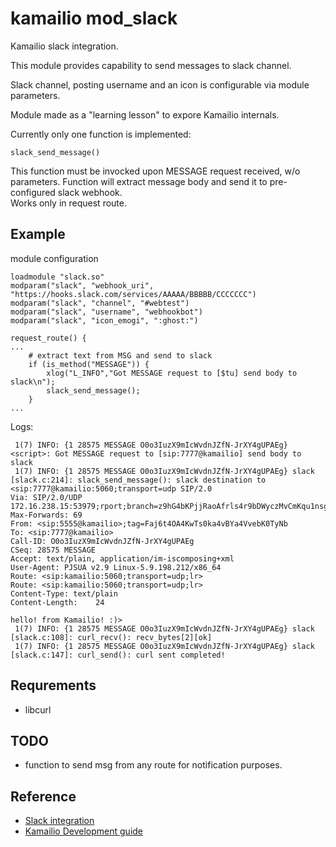 # kamailio mod_slack

Kamailio slack integration.

This module provides capability to send messages to slack channel.

Slack channel, posting username and an icon is configurable via module parameters.

Module made as a "learning lesson" to expore Kamailio internals.  

Currently only one function is implemented:

`slack_send_message()`

This function must be invocked upon MESSAGE request received, w/o parameters.
Function will extract message body and send it to pre-configured slack webhook.  
Works only in request route.

## Example

module configuration
```
loadmodule "slack.so"
modparam("slack", "webhook_uri", "https://hooks.slack.com/services/AAAAA/BBBBB/CCCCCCC")
modparam("slack", "channel", "#webtest")
modparam("slack", "username", "webhookbot")
modparam("slack", "icon_emogi", ":ghost:")
```

```
request_route() {
...
	# extract text from MSG and send to slack
	if (is_method("MESSAGE")) {
		xlog("L_INFO","Got MESSAGE request to [$tu] send body to slack\n");
		slack_send_message();
	}
...
```

Logs:

```
 1(7) INFO: {1 28575 MESSAGE O0o3IuzX9mIcWvdnJZfN-JrXY4gUPAEg} <script>: Got MESSAGE request to [sip:7777@kamailio] send body to slack
 1(7) INFO: {1 28575 MESSAGE O0o3IuzX9mIcWvdnJZfN-JrXY4gUPAEg} slack [slack.c:214]: slack_send_message(): slack destination to <sip:7777@kamailio:5060;transport=udp SIP/2.0
Via: SIP/2.0/UDP 172.16.238.15:53979;rport;branch=z9hG4bKPjjRaoAfrls4r9bDWyczMvCmKqu1nsg.YR
Max-Forwards: 69
From: <sip:5555@kamailio>;tag=Faj6t4OA4KwTs0ka4vBYa4VvebK0TyNb
To: <sip:7777@kamailio>
Call-ID: O0o3IuzX9mIcWvdnJZfN-JrXY4gUPAEg
CSeq: 28575 MESSAGE
Accept: text/plain, application/im-iscomposing+xml
User-Agent: PJSUA v2.9 Linux-5.9.198.212/x86_64
Route: <sip:kamailio:5060;transport=udp;lr>
Route: <sip:kamailio:5060;transport=udp;lr>
Content-Type: text/plain
Content-Length:    24

hello! from Kamailio! :)>
 1(7) INFO: {1 28575 MESSAGE O0o3IuzX9mIcWvdnJZfN-JrXY4gUPAEg} slack [slack.c:108]: curl_recv(): recv_bytes[2][ok]
 1(7) INFO: {1 28575 MESSAGE O0o3IuzX9mIcWvdnJZfN-JrXY4gUPAEg} slack [slack.c:147]: curl_send(): curl sent completed!
 ```

## Requrements

* libcurl

## TODO

* function to send msg from any route for notification purposes.

## Reference

* [Slack integration](https://api.slack.com/messaging/webhooks)
* [Kamailio Development guide](http://www.asipto.com/pub/kamailio-devel-guide)
